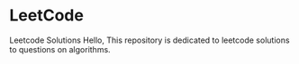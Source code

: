 # LeetCode
Leetcode Solutions
Hello,
This repository is dedicated to leetcode solutions to questions on algorithms.
